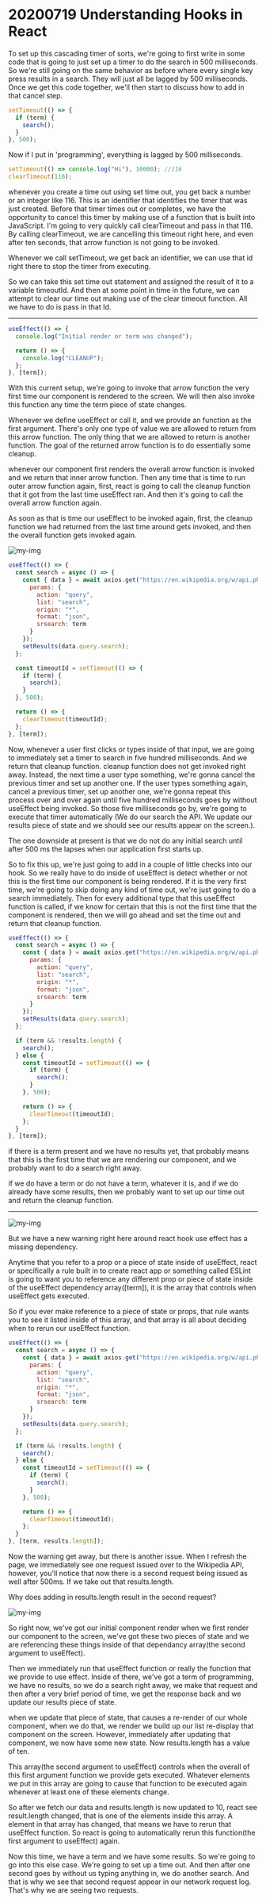 # 20200719 Understanding Hooks in React

To set up this cascading timer of sorts, we're going to first write in some code that is going to just set up a timer to do the search in 500 milliseconds. So we're still going on the same behavior as before where every single key press results in a search. They will just all be lagged by 500 milliseconds. Once we get this code together, we'll then start to discuss how to add in that cancel step.

```js
setTimeout(() => {
  if (term) {
    search();
  }
}, 500);
```

Now if I put in 'programming', everything is lagged by 500 milliseconds.

```js
setTimeout(() => console.log("Hi"), 10000); //116
clearTimeout(116);
```

whenever you create a time out using set time out, you get back a number or an integer like 116. This is an identifier that identifies the timer that was just created. Before that timer times out or completes, we have the opportunity to cancel this timer by making use of a function that is built into JavaScript. I'm going to very quickly call clearTimeout and pass in that 116. By calling clearTimeout, we are cancelling this timeout right here, and even after ten seconds, that arrow function is not going to be invoked.

Whenever we call setTimeout, we get back an identifier, we can use that id right there to stop the timer from executing.

So we can take this set time out statement and assigned the result of it to a variable timeoutId. And then at some point in time in the future, we can attempt to clear our time out making use of the clear timeout function. All we have to do is pass in that Id.

---

```js
useEffect(() => {
  console.log("Initial render or term was changed");

  return () => {
    console.log("CLEANUP");
  };
}, [term]);
```

With this current setup, we're going to invoke that arrow function the very first time our component is rendered to the screen. We will then also invoke this function any time the term piece of state changes.

Whenever we define useEffect or call it, and we provide an function as the first argument. There's only one type of value we are allowed to return from this arrow function. The only thing that we are allowed to return is another function. The goal of the returned arrow function is to do essentially some cleanup.

whenever our component first renders the overall arrow function is invoked and we return that inner arrow function. Then any time that is time to run outer arrow function again, first, react is going to call the cleanup function that it got from the last time useEffect ran. And then it's going to call the overall arrow function again.

As soon as that is time our useEffect to be invoked again, first, the cleanup function we had returned from the last time around gets invoked, and then the overall function gets invoked again.

![my-img](img/200719-1.png)

```js
useEffect(() => {
  const search = async () => {
    const { data } = await axios.get("https://en.wikipedia.org/w/api.php", {
      params: {
        action: "query",
        list: "search",
        origin: "*",
        format: "json",
        srsearch: term
      }
    });
    setResults(data.query.search);
  };

  const timeoutId = setTimeout(() => {
    if (term) {
      search();
    }
  }, 500);

  return () => {
    clearTimeout(timeoutId);
  };
}, [term]);
```

Now, whenever a user first clicks or types inside of that input, we are going to immediately set a timer to search in five hundred milliseconds. And we return that cleanup function. cleanup function does not get invoked right away. Instead, the next time a user type something, we're gonna cancel the previous timer and set up another one. If the user types something again, cancel a previous timer, set up another one, we're gonna repeat this process over and over again until five hundred milliseconds goes by without useEffect being invoked. So those five milliseconds go by, we're going to execute that timer automatically (We do our search the API. We update our results piece of state and we should see our results appear on the screen.).

The one downside at present is that we do not do any initial search until after 500 ms the lapses when our application first starts up.

So to fix this up, we're just going to add in a couple of little checks into our hook. So we really have to do inside of useEffect is detect whether or not this is the first time our component is being rendered. If it is the very first time, we're going to skip doing any kind of time out, we're just going to do a search immediately. Then for every additional type that this useEffect function is called, if we know for certain that this is not the first time that the component is rendered, then we will go ahead and set the time out and return that cleanup function.

```js
useEffect(() => {
  const search = async () => {
    const { data } = await axios.get("https://en.wikipedia.org/w/api.php", {
      params: {
        action: "query",
        list: "search",
        origin: "*",
        format: "json",
        srsearch: term
      }
    });
    setResults(data.query.search);
  };

  if (term && !results.length) {
    search();
  } else {
    const timeoutId = setTimeout(() => {
      if (term) {
        search();
      }
    }, 500);

    return () => {
      clearTimeout(timeoutId);
    };
  }
}, [term]);
```

if there is a term present and we have no results yet, that probably means that this is the first time that we are rendering our component, and we probably want to do a search right away.

if we do have a term or do not have a term, whatever it is, and if we do already have some results, then we probably want to set up our time out and return the cleanup function.

---

![my-img](img/200719-2.png)

But we have a new warning right here around react hook use effect has a missing dependency.

Anytime that you refer to a prop or a piece of state inside of useEffect, react or specifically a rule built in to create react app or something called ESLint is going to want you to reference any different prop or piece of state inside of the useEffect dependency array([term]), it is the array that controls when useEffect gets executed.

So if you ever make reference to a piece of state or props, that rule wants you to see it listed inside of this array, and that array is all about deciding when to rerun our useEffect function.

```js
useEffect(() => {
  const search = async () => {
    const { data } = await axios.get("https://en.wikipedia.org/w/api.php", {
      params: {
        action: "query",
        list: "search",
        origin: "*",
        format: "json",
        srsearch: term
      }
    });
    setResults(data.query.search);
  };

  if (term && !results.length) {
    search();
  } else {
    const timeoutId = setTimeout(() => {
      if (term) {
        search();
      }
    }, 500);

    return () => {
      clearTimeout(timeoutId);
    };
  }
}, [term, results.length]);
```

Now the warning get away, but there is another issue. When I refresh the page, we immediately see one request issued over to the Wikipedia API, however, you'll notice that now there is a second request being issued as well after 500ms. If we take out that results.length.

Why does adding in results.length result in the second request?

![my-img](img/200719-3.png)

So right now, we've got our initial component render when we first render our component to the screen, we've got these two pieces of state and we are referencing these things inside of that dependancy array(the second argument to useEffect).

Then we immediately run that useEffect function or really the function that we provide to use effect. Inside of there, we've got a term of programming, we have no results, so we do a search right away, we make that request and then after a very brief period of time, we get the response back and we update our results piece of state.

when we update that piece of state, that causes a re-render of our whole component, when we do that, we render we build up our list re-display that component on the screen. However, immediately after updating that component, we now have some new state. Now results.length has a value of ten.

This array(the second argument to useEffect) controls when the overall of this first argument function we provide gets executed. Whatever elements we put in this array are going to cause that function to be executed again whenever at least one of these elements change.

So after we fetch our data and results.length is now updated to 10, react see result.length changed, that is one of the elements inside this array. A element in that array has changed, that means we have to rerun that useEffect function. So react is going to automatically rerun this function(the first argument to useEffect) again.

Now this time, we have a term and we have some results. So we're going to go into this else case. We're going to set up a time out. And then after one second goes by without us typing anything in, we do another search. And that is why we see that second request appear in our network request log. That's why we are seeing two requests.
